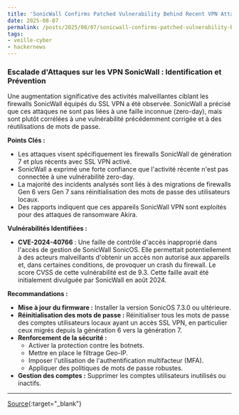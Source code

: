 ```yaml
---
title: 'SonicWall Confirms Patched Vulnerability Behind Recent VPN Attacks, Not a Zero-Day'
date: 2025-08-07
permalink: /posts/2025/08/07/sonicwall-confirms-patched-vulnerability-behind-recent-vpn-attacks-not-a-zero-day/
tags:
- veille-cyber
- hackernews
---
```

### Escalade d'Attaques sur les VPN SonicWall : Identification et Prévention

Une augmentation significative des activités malveillantes ciblant les firewalls SonicWall équipés du SSL VPN a été observée. SonicWall a précisé que ces attaques ne sont pas liées à une faille inconnue (zero-day), mais sont plutôt corrélées à une vulnérabilité précédemment corrigée et à des réutilisations de mots de passe.

**Points Clés :**

*   Les attaques visent spécifiquement les firewalls SonicWall de génération 7 et plus récents avec SSL VPN activé.
*   SonicWall a exprimé une forte confiance que l'activité récente n'est pas connectée à une vulnérabilité zero-day.
*   La majorité des incidents analysés sont liés à des migrations de firewalls Gen 6 vers Gen 7 sans réinitialisation des mots de passe des utilisateurs locaux.
*   Des rapports indiquent que ces appareils SonicWall VPN sont exploités pour des attaques de ransomware Akira.

**Vulnérabilités Identifiées :**

*   **CVE-2024-40766** : Une faille de contrôle d'accès inapproprié dans l'accès de gestion de SonicWall SonicOS. Elle permettait potentiellement à des acteurs malveillants d'obtenir un accès non autorisé aux appareils et, dans certaines conditions, de provoquer un crash du firewall. Le score CVSS de cette vulnérabilité est de 9.3. Cette faille avait été initialement divulguée par SonicWall en août 2024.

**Recommandations :**

*   **Mise à jour du firmware :** Installer la version SonicOS 7.3.0 ou ultérieure.
*   **Réinitialisation des mots de passe :** Réinitialiser tous les mots de passe des comptes utilisateurs locaux ayant un accès SSL VPN, en particulier ceux migrés depuis la génération 6 vers la génération 7.
*   **Renforcement de la sécurité :**
    *   Activer la protection contre les botnets.
    *   Mettre en place le filtrage Geo-IP.
    *   Imposer l'utilisation de l'authentification multifacteur (MFA).
    *   Appliquer des politiques de mots de passe robustes.
*   **Gestion des comptes :** Supprimer les comptes utilisateurs inutilisés ou inactifs.

---
[Source](https://thehackernews.com/2025/08/sonicwall-confirms-patched.html){:target="_blank"}
